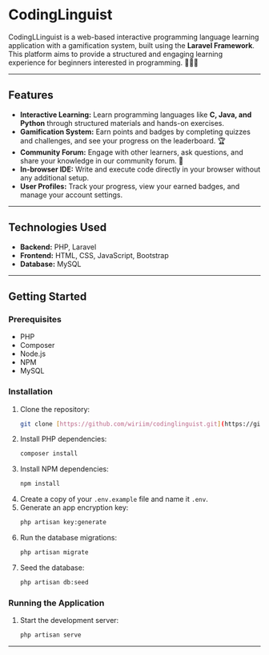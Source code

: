 # CodingLinguist

CodingLLinguist is a web-based interactive programming language learning application with a gamification system, built using the **Laravel Framework**. This platform aims to provide a structured and engaging learning experience for beginners interested in programming. 👨‍💻💡

---

## Features

* **Interactive Learning:** Learn programming languages like **C, Java, and Python** through structured materials and hands-on exercises.
* **Gamification System:** Earn points and badges by completing quizzes and challenges, and see your progress on the leaderboard. 🏆
* **Community Forum:** Engage with other learners, ask questions, and share your knowledge in our community forum. 🤝
* **In-browser IDE:** Write and execute code directly in your browser without any additional setup.
* **User Profiles:** Track your progress, view your earned badges, and manage your account settings.

---

## Technologies Used

* **Backend:** PHP, Laravel
* **Frontend:** HTML, CSS, JavaScript, Bootstrap
* **Database:** MySQL

---

## Getting Started

### Prerequisites

* PHP
* Composer
* Node.js
* NPM
* MySQL

### Installation

1.  Clone the repository:
    ```bash
    git clone [https://github.com/wiriim/codinglinguist.git](https://github.com/wiriim/codinglinguist.git)
    ```
2.  Install PHP dependencies:
    ```bash
    composer install
    ```
3.  Install NPM dependencies:
    ```bash
    npm install
    ```
4.  Create a copy of your `.env.example` file and name it `.env`.
5.  Generate an app encryption key:
    ```bash
    php artisan key:generate
    ```
6.  Run the database migrations:
    ```bash
    php artisan migrate
    ```
7.  Seed the database:
    ```bash
    php artisan db:seed
    ```

### Running the Application

1.  Start the development server:
    ```bash
    php artisan serve
    ```

---
